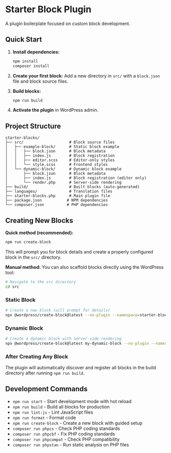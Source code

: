 # Starter Block Plugin

A plugin boilerplate focused on custom block development.

## Quick Start

1. **Install dependencies:**
   ```bash
   npm install
   composer install
   ```

2. **Create your first block:**
   Add a new directory in `src/` with a `block.json` file and block source files.

3. **Build blocks:**
   ```bash
   npm run build
   ```

4. **Activate the plugin** in WordPress admin.

## Project Structure

```
starter-blocks/
├── src/                    # Block source files
│   ├── example-block/      # Static block example
│   │   ├── block.json      # Block metadata
│   │   ├── index.js        # Block registration
│   │   ├── editor.scss     # Editor-only styles
│   │   └── style.scss      # Frontend styles
│   └── dynamic-block/      # Dynamic block example
│       ├── block.json      # Block metadata
│       ├── index.js        # Block registration (editor only)
│       └── render.php      # Server-side rendering
├── build/                  # Built blocks (auto-generated)
├── languages/              # Translation files
├── starter-blocks.php      # Main plugin file
├── package.json           # NPM dependencies
└── composer.json          # PHP dependencies
```

## Creating New Blocks

**Quick method (recommended):**
```bash
npm run create-block
```

This will prompt you for block details and create a properly configured block in the `src/` directory.

**Manual method:**
You can also scaffold blocks directly using the WordPress tool:

```bash
# Navigate to the src directory
cd src
```

### Static Block
```bash
# Create a new block (will prompt for details)
npx @wordpress/create-block@latest --no-plugin --namespace=starter-blocks --textdomain=starter-blocks
```

### Dynamic Block
```bash
# Create a dynamic block with server-side rendering
npx @wordpress/create-block@latest my-dynamic-block --no-plugin --namespace=starter-blocks --textdomain=starter-blocks --variant=dynamic
```

### After Creating Any Block

The plugin will automatically discover and register all blocks in the build directory after running `npm run build`.

## Development Commands

- `npm run start` - Start development mode with hot reload
- `npm run build` - Build all blocks for production
- `npm run lint:js` - Lint JavaScript files
- `npm run format` - Format code
- `npm run create-block` - Create a new block with guided setup
- `composer run phpcs` - Check PHP coding standards
- `composer run phpcbf` - Fix PHP coding standards
- `composer run phpcompat` - Check PHP compatibility
- `composer run phpstan` - Run static analysis on PHP files
